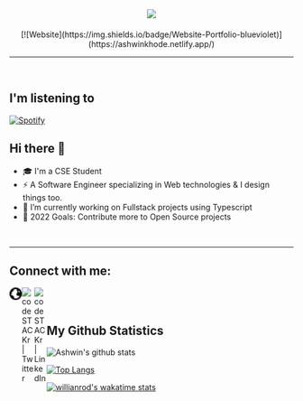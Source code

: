 
<div align='center'>
    <img src='https://pbs.twimg.com/profile_banners/940458040939053056/1620886612/1500x500'></img>
</div>
<br>
<div align='center'>
[![Website](https://img.shields.io/badge/Website-Portfolio-blueviolet)](https://ashwinkhode.netlify.app/)
</div>
<hr>
<br>

## I'm listening to

[![Spotify](https://novatorem.vercel.app/api/spotify)](https://open.spotify.com/user/746b8uhh9vsmifbb7mzv9z54d)

## Hi there 👋 

- 🎓 I'm a CSE Student 
- ⚡ A Software Engineer specializing in Web technologies & I design things too.
- 🔭 I’m currently working on Fullstack projects using Typescript
- 🥅 2022 Goals: Contribute more to Open Source projects

<br>

<hr>

## Connect with me:

[<img align="left" alt="codeSTACKr.com" width="22px" src="https://raw.githubusercontent.com/iconic/open-iconic/master/svg/globe.svg" />][website]
[<img align="left" alt="codeSTACKr | Twitter" width="22px" src="https://cdn.jsdelivr.net/npm/simple-icons@v3/icons/twitter.svg" />][twitter]
[<img align="left" alt="codeSTACKr | LinkedIn" width="22px" color="white" src="https://cdn.jsdelivr.net/npm/simple-icons@v3/icons/linkedin.svg" />][linkedin]

<br>
<br>

## My Github Statistics

![Ashwin's github stats](https://github-readme-stats.vercel.app/api?username=ashwinkhode&theme=gruvbox&show_icons=true)

[![Top Langs](https://github-readme-stats.vercel.app/api/top-langs/?username=ashwinkhode)](https://github.com/ashwinkhode/ashwinkhode)

[![willianrod's wakatime stats](https://github-readme-stats.vercel.app/api/wakatime?username=ashwinkhode&layout=compact)](https://github.com/ashwinkhode/ashwinkhode)


<br>

[website]: https://ashwinkhode.netlify.app/
[twitter]: https://twitter.com/ashwin4real
[linkedin]: https://www.linkedin.com/in/ashwin-khode/
